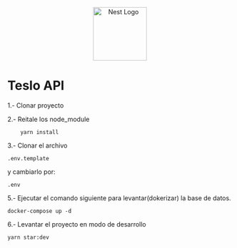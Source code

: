 <p align="center">
  <a href="http://nestjs.com/" target="blank"><img src="https://nestjs.com/img/logo-small.svg" width="120" alt="Nest Logo" /></a>
</p>

# Teslo API

1.- Clonar proyecto

2.- Reitale los node_module

```
    yarn install

```

3.- Clonar el archivo

```
.env.template

```

y cambiarlo por:

```
.env

```

5.- Ejecutar el comando siguiente para levantar(dokerizar) la base de datos.

```
docker-compose up -d

```

6.- Levantar el proyecto en modo de desarrollo

```
yarn star:dev

```
